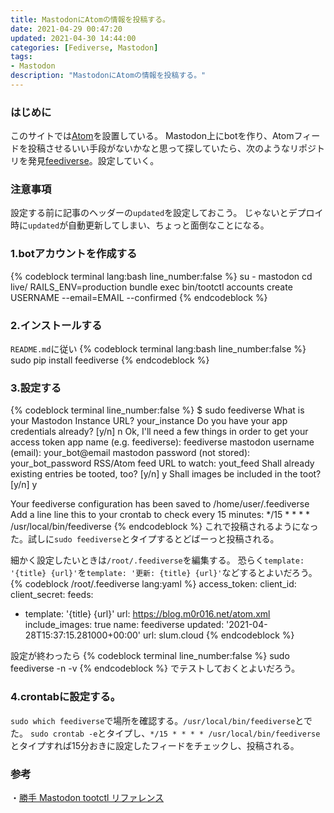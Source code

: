 ```yaml
---
title: MastodonにAtomの情報を投稿する。
date: 2021-04-29 00:47:20
updated: 2021-04-30 14:44:00
categories: [Fediverse, Mastodon]
tags:
- Mastodon
description: "MastodonにAtomの情報を投稿する。"
---
```

### はじめに
このサイトでは[Atom](https://blog.m0r016.net/atom.xml)を設置している。
Mastodon上にbotを作り、Atomフィードを投稿させるいい手段がないかなと思って探していたら、次のようなリポジトリを発見[feediverse](https://github.com/edsu/feediverse)。設定していく。

<!-- toc -->
<!-- more -->

### 注意事項
設定する前に記事のヘッダーの`updated`を設定しておこう。
じゃないとデプロイ時に`updated`が自動更新してしまい、ちょっと面倒なことになる。

### 1.botアカウントを作成する
{% codeblock terminal lang:bash line_number:false %}
su - mastodon 
cd live/
RAILS_ENV=production bundle exec bin/tootctl accounts create USERNAME --email=EMAIL --confirmed
{% endcodeblock %}

### 2.インストールする
`README.md`に従い
{% codeblock terminal lang:bash line_number:false %}
sudo pip install feediverse
{% endcodeblock %}

### 3.設定する
{% codeblock terminal line_number:false %}
$ sudo feediverse
What is your Mastodon Instance URL? your_instance
Do you have your app credentials already? [y/n] n
Ok, I'll need a few things in order to get your access token
app name (e.g. feediverse): feediverse
mastodon username (email): your_bot@email
mastodon password (not stored): your_bot_password
RSS/Atom feed URL to watch: yout_feed
Shall already existing entries be tooted, too? [y/n] y
Shall images be included in the toot? [y/n] y

Your feediverse configuration has been saved to /home/user/.feediverse
Add a line line this to your crontab to check every 15 minutes:
*/15 * * * * /usr/local/bin/feediverse
{% endcodeblock %}
これで投稿されるようになった。試しに`sudo feediverse`とタイプするとどばーっと投稿される。

細かく設定したいときは`/root/.feediverse`を編集する。
恐らく`template: '{title} {url}'`を`template: '更新: {title} {url}'`などするとよいだろう。
{% codeblock /root/.feediverse lang:yaml %}
access_token: 
client_id: 
client_secret: 
feeds:
- template: '{title} {url}'
  url: https://blog.m0r016.net/atom.xml
include_images: true
name: feediverse
updated: '2021-04-28T15:37:15.281000+00:00'
url: slum.cloud
{% endcodeblock %}

設定が終わったら
{% codeblock terminal line_number:false %}
sudo feediverse -n -v
{% endcodeblock %}
でテストしておくとよいだろう。
### 4.crontabに設定する。
`sudo which feediverse`で場所を確認する。`/usr/local/bin/feediverse`とでた。
`sudo crontab -e`とタイプし、`*/15 * * * * /usr/local/bin/feediverse`とタイプすれば15分おきに設定したフィードをチェックし、投稿される。

### 参考
・[勝手 Mastodon tootctl リファレンス](https://qiita.com/neustrashimy/items/870769d7db4d95cde238)